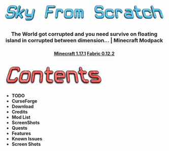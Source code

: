 # ![main](images/Sky-From-Scratch.png)

<h3 align="center">
The World got corrupted and you need survive on floating island in corrupted between dimension... | Minecraft Modpack
<h3>

<h4 align="center">
    <strong>
        <a href="https://www.minecraft.net/en-us/article/minecraft-java-edition-1-17-1">Minecraft 1.17.1</a>
        <a href="https://fabricmc.net/use/installer">Fabric 0.12.2</a>
    </strong>
</h4>

## ![contents](images/Contents.png)
<strong>
<h4>
<ul>
    <li>TODO</li>
    <li>CurseForge</li>
    <li>Download</li>
    <li>Credits</li>
    <li>Mod List</li>
    <li>ScreenShots</li>
    <li>Quests</li>
    <li>Features</li>
    <li>Known Issues</li>
    <li>Screen Shots</li>
</ul>
</h4>
</strong>